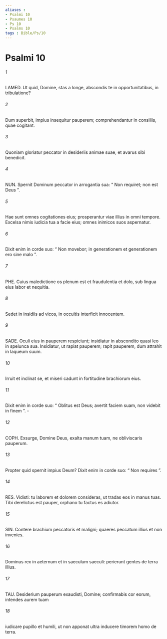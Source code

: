 ```yaml
---
aliases : 
- Psalmi 10
- Psaumes 10
- Ps 10
- Psalms 10
tags : Bible/Ps/10
---
```


# Psalmi 10

###### 1
LAMED. Ut quid, Domine, stas a longe, abscondis te in opportunitatibus, in tribulatione?
###### 2
Dum superbit, impius insequitur pauperem; comprehendantur in consiliis, quae cogitant.
###### 3
Quoniam gloriatur peccator in desideriis animae suae, et avarus sibi benedicit.
###### 4
NUN. Spernit Dominum peccator in arrogantia sua: “ Non requiret; non est Deus ”.
###### 5
Hae sunt omnes cogitationes eius; prosperantur viae illius in omni tempore. Excelsa nimis iudicia tua a facie eius; omnes inimicos suos aspernatur.
###### 6
Dixit enim in corde suo: “ Non movebor; in generationem et generationem ero sine malo ”.
###### 7
PHE. Cuius maledictione os plenum est et fraudulentia et dolo, sub lingua eius labor et nequitia.
###### 8
Sedet in insidiis ad vicos, in occultis interficit innocentem.
###### 9
SADE. Oculi eius in pauperem respiciunt; insidiatur in abscondito quasi leo in spelunca sua. Insidiatur, ut rapiat pauperem; rapit pauperem, dum attrahit in laqueum suum.
###### 10
Irruit et inclinat se, et miseri cadunt in fortitudine brachiorum eius.
###### 11
Dixit enim in corde suo: “ Oblitus est Deus; avertit faciem suam, non videbit in finem ”. -
###### 12
COPH. Exsurge, Domine Deus, exalta manum tuam, ne obliviscaris pauperum.
###### 13
Propter quid spernit impius Deum? Dixit enim in corde suo: “ Non requires ”.
###### 14
RES. Vidisti: tu laborem et dolorem consideras, ut tradas eos in manus tuas. Tibi derelictus est pauper, orphano tu factus es adiutor.
###### 15
SIN. Contere brachium peccatoris et maligni; quaeres peccatum illius et non invenies.
###### 16
Dominus rex in aeternum et in saeculum saeculi: perierunt gentes de terra illius.
###### 17
TAU. Desiderium pauperum exaudisti, Domine; confirmabis cor eorum, intendes aurem tuam
###### 18
iudicare pupillo et humili, ut non apponat ultra inducere timorem homo de terra.
